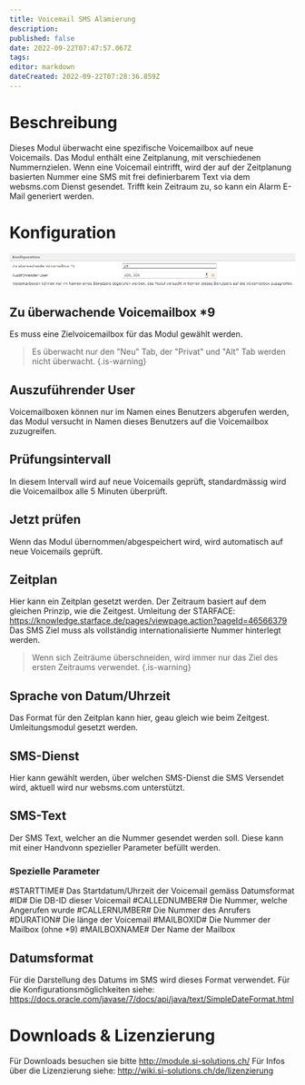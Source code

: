 ```yaml
---
title: Voicemail SMS Alamierung
description: 
published: false
date: 2022-09-22T07:47:57.067Z
tags: 
editor: markdown
dateCreated: 2022-09-22T07:28:36.859Z
---
```


# Beschreibung

Dieses Modul überwacht eine spezifische Voicemailbox auf neue Voicemails.
Das Modul enthält eine Zeitplanung, mit verschiedenen Nummernzielen.
Wenn eine Voicemail eintrifft, wird der auf der Zeitplanung basierten Nummer eine SMS mit frei definierbarem Text via dem websms.com Dienst gesendet.
Trifft kein Zeitraum zu, so kann ein Alarm E-Mail generiert werden.

# Konfiguration

![targetmailbox.png](/uploads/voicemailsmsalert/targetmailbox.png)

## Zu überwachende Voicemailbox \*9
Es muss eine Zielvoicemailbox für das Modul gewählt werden.

> Es überwacht nur den "Neu" Tab, der "Privat" und "Alt" Tab werden nicht überwacht.
{.is-warning}

## Auszuführender User
Voicemailboxen können nur im Namen eines Benutzers abgerufen werden, das Modul versucht in Namen dieses Benutzers auf die Voicemailbox zuzugreifen.

## Prüfungsintervall
In diesem Intervall wird auf neue Voicemails geprüft, standardmässig wird die Voicemailbox alle 5 Minuten überprüft.

## Jetzt prüfen
Wenn das Modul übernommen/abgespeichert wird, wird automatisch auf neue Voicemails geprüft.

## Zeitplan
Hier kann ein Zeitplan gesetzt werden. Der Zeitraum basiert auf dem gleichen Prinzip, wie die Zeitgest. Umleitung der STARFACE: https://knowledge.starface.de/pages/viewpage.action?pageId=46566379
Das SMS Ziel muss als vollständig internationalisierte Nummer hinterlegt werden.

> Wenn sich Zeiträume überschneiden, wird immer nur das Ziel des ersten Zeitraums verwendet.
{.is-warning}

## Sprache von Datum/Uhrzeit
Das Format für den Zeitplan kann hier, geau gleich wie beim Zeitgest. Umleitungsmodul gesetzt werden.

## SMS-Dienst
Hier kann gewählt werden, über welchen SMS-Dienst die SMS Versendet wird, aktuell wird nur websms.com unterstützt.

## SMS-Text
Der SMS Text, welcher an die Nummer gesendet werden soll. Diese kann mit einer Handvonn spezieller Parameter befüllt werden.

### Spezielle Parameter

\#STARTTIME\# Das Startdatum/Uhrzeit der Voicemail gemäss Datumsformat
\#ID\# Die DB-ID dieser Voicemail
\#CALLEDNUMBER\# Die Nummer, welche Angerufen wurde
\#CALLERNUMBER\# Die Nummer des Anrufers
\#DURATION\# Die länge der Voicemail
\#MAILBOXID\# Die Nummer der Mailbox (ohne *9)
\#MAILBOXNAME\# Der Name der Mailbox

## Datumsformat
Für die Darstellung des Datums im SMS wird dieses Format verwendet.
Für die Konfigurationsmöglichkeiten siehe: https://docs.oracle.com/javase/7/docs/api/java/text/SimpleDateFormat.html

# Downloads & Lizenzierung
Für Downloads besuchen sie bitte http://module.si-solutions.ch/
Für Infos über die Lizenzierung siehe: http://wiki.si-solutions.ch/de/lizenzierung
